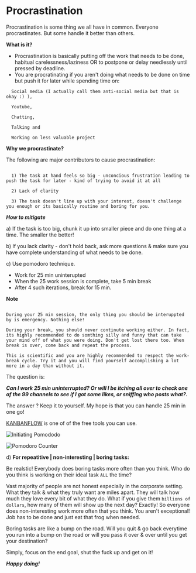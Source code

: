 
# Procrastination #

Procrastination is some thing we all have in common. Everyone procrastinates. But some handle it better than others.

**What is it?**

- Procrastination is basically putting off the work that needs to be done, habitual carelessness/laziness OR to postpone or delay needlessly until pressed by deadline.
- You are procratinating if you aren't doing what needs to be done on time but push it for later while spending time on:
```
  Social media (I actually call them anti-social media but that is okay :) ),

  Youtube,

  Chatting,

  Talking and

  Working on less valuable project
```
**Why we procrastinate?**

The following are major contributors to cause procrastination:

```

  1) The task at hand feels so big - unconcious frustration leading to push the task for later - kind of trying to avoid it at all

  2) Lack of clarity

  3) The task doesn't line up with your interest, doesn't challenge you enough or its basically routine and boring for you.

```

***How to mitigate***

a) If the task is too big, chunk it up  into smaller piece and do one thing at a time. The smaller the better!

b) If you lack clarity - don't hold back, ask more questions & make sure you have complete understanding of what needs to be done.

c) Use pomodoro technique.

- Work for 25 min uninterupted
- When the 25 work session is complete, take 5 min break
- After 4 such iterations, break for 15 min.

**Note**

```

During your 25 min session, the only thing you should be interuppted by is emergency. Nothing else!
  
During your break, you should never continute working either. In fact, its highly recommended to do somthing silly and funny that can take your mind off of what you were doing. Don't get lost there too. When break is over, come back and repeat the process.
  
This is scientific and you are highly recommended to respect the work-break cycle. Try it and you will find yourself accomplishing a lot more in a day than without it.

```

The question is:

***Can I work 25 min uninterrupted? Or will I be itching all over to check one of the 99 channels to see if I got some likes, or sniffing who posts what?.***


The answer ? Keep it to yourself. My hope is that you can handle 25 min in one go!


[KANBANFLOW](https://kanbanflow.com/) is one of of the free tools you can use.


![Initiating Pomododo](https://bitbucket.org/ZelalemW/pomodoro/raw/master/Images/pomodoro2.JPG)

                       
![Pomodoro Counter](https://bitbucket.org/ZelalemW/pomodoro/raw/master/Images/pomodoro1.JPG)

d) **For repeatitive | non-interesting | boring tasks:**

Be realstic! Everybody does boring tasks more often than you think. Who do you think is working on their ideal task `ALL` the time?

Vast majority of people are not honest especially in the corporate setting. What they talk & what they truly want are miles apart. They will talk how much they love every bit of what they do. What if you give them `billions of dollars`, how many of them will show up the next day? Exactly! So everyone does non-interesting work more often that you think. You aren't exceptional! Job has to be done and just eat that frog when needed.

Boring tasks are like a bump on the road. Will you quit & go back everytime you run into a bump on the road or will you pass it over & over until you get your destination?

Simply, focus on the end goal, shut the fuck up and get on it!

***Happy doing!***
